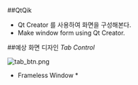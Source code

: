 ##QtQik
* Qt Creator 를 사용하여 화면을 구성해본다.
* Make window form using Qt Creator.

##예상 화면 디자인 
*Tab Control*

![tab_btn.png](https://github.com/darongyi/QtDemoDlg/blob/master/tab_btn.png)  

* Frameless Window *


